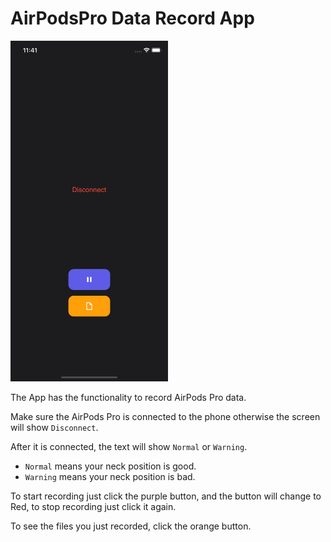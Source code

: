 # AirPodsPro Data Record App

<img src="pic.png" width=50% height=50%>

The App has the functionality to record AirPods Pro data.

Make sure the AirPods Pro is connected to the phone otherwise the screen will show ```Disconnect```.

After it is connected, the text will show ```Normal``` or ```Warning```.
- ```Normal``` means your neck position is good.
- ```Warning``` means your neck position is bad.

To start recording just click the purple button, and the button will change to Red, to stop recording just click it again.

To see the files you just recorded, click the orange button.
